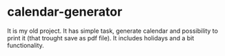 # calendar-generator

It is my old project. It has simple task, generate calendar and possibility to print it (that  trought save as pdf file). It includes holidays and a bit functionality.
